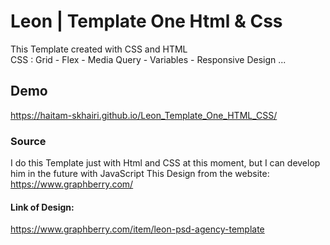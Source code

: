 # Leon | Template One Html & Css
This Template created with CSS and HTML<br>
CSS : Grid - Flex - Media Query - Variables - Responsive Design ...
## Demo
https://haitam-skhairi.github.io/Leon_Template_One_HTML_CSS/
### Source
I do this Template just with Html and CSS at this moment, but I can develop him in the future with JavaScript 
This Design from the website:<br>
https://www.graphberry.com/
#### Link of Design:
https://www.graphberry.com/item/leon-psd-agency-template
